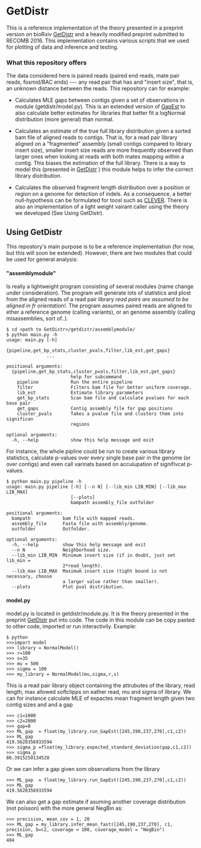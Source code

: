 GetDistr
========

This is a reference implementation of the theory presented in a preprint version on bioRxiv [GetDistr](http://biorxiv.org/content/biorxiv/early/2015/08/04/023929.full.pdf) and a heavily modified preprint submitted to RECOMB 2016. This implementation contains various scripts that we used for plotting of data and inference and testing. 


### What this repository offers
The data considered here is paired reads (paired end reads, mate pair reads, fosmid/BAC ends) --- any read pair that has and "insert size", that is, an unknown distance between the reads. This repository can for example:


* Calculates MLE gaps between contigs given a set of observations in module (getdistr/model.py). This is an extended version of [GapEst](http://www.ncbi.nlm.nih.gov/pubmed/22923455) to also calculate better estimates for libraries that better fit a logNormal distribution (more general)  than normal.

* Calculates an estimate of the true full library distribution given a sorted bam file of aligned reads to contigs. That is, for a read pair library aligned on a "fragmented" assembly (small contigs compared to library insert size), smaller insert size reads are more frequently observed than larger ones when looking at reads with both mates mapping within a contig. This biases the estimation of the full library. There is a way to model this (presented in [GetDistr](http://biorxiv.org/content/biorxiv/early/2015/08/04/023929.full.pdf) ) this module helps to infer the correct library distribution.

* Calculates the observed fragment length distribution over a position or region on a genome for detection of indels. As a consequence, a better null-hypothesis can be formulated for toosl such as [CLEVER](http://bioinformatics.oxfordjournals.org/content/early/2012/10/11/bioinformatics.bts566.abstract). There is also an implementation of a light weight vairant caller using the theory we developed (See Using GetDistr).


Using GetDistr
-------------------------

This repostory's main purpose is to be a reference implementation (for now, but this will soon be extended). However, there are two modules that could be used for general analysis:

#### "assemblymodule"

Is really a lightweight program consisting of several modules (name change under consideration). The program will generate lots of statistics and plost from the aligned reads of a read pair library <em>read pairs are assumed to be aligned in fr orientation!</em>. The program assumes paired reads are aligned to ether a reference genome (calling variants), or an genome assembly (calling misassemblies, sort of..).

	$ cd <path to GetDistr>/getdistr/assemblymodule/
	$ python main.py -h
	usage: main.py [-h]
	               {pipeline,get_bp_stats,cluster_pvals,filter,lib_est,get_gaps}
	               ...

	positional arguments:
	  {pipeline,get_bp_stats,cluster_pvals,filter,lib_est,get_gaps}
	                        help for subcommand
	    pipeline            Run the entire pipeline
	    filter              Filters bam file for better uniform coverage.
	    lib_est             Estimate library parameters
	    get_bp_stats        Scan bam file and calculate pvalues for each base pair
	    get_gaps            Contig assembly file for gap positions
	    cluster_pvals       Takes a pvalue file and clusters them into significan
	                        regions

	optional arguments:
	  -h, --help            show this help message and exit

For instance, the whole pipline could be run to create various library statistics, calculate p-values over every single base pair in the genome (or over contigs) and even call varinats based on acculupation of signifivcat p-values. 

	$ python main.py pipeline -h
	usage: main.py pipeline [-h] [--n N] [--lib_min LIB_MIN] [--lib_max LIB_MAX]
	                        [--plots]
	                        bampath assembly_file outfolder

	positional arguments:
	  bampath            bam file with mapped reads.
	  assembly_file      Fasta file with assembly/genome.
	  outfolder          Outfolder.

	optional arguments:
	  -h, --help         show this help message and exit
	  --n N              Neighborhood size.
	  --lib_min LIB_MIN  Minimum insert size (if in doubt, just set lib_min =
	                     2*read_length).
	  --lib_max LIB_MAX  Maximum insert size (tight bound is not necessary, choose
	                     a larger value rather than smaller).
	  --plots            Plot pval distribution.


#### model.py 

model.py is located in getdistr/module.py. It is the theory presented in the preprint [GetDistr](http://biorxiv.org/content/biorxiv/early/2015/08/04/023929.full.pdf) put into code. The code in this module can be copy pasted to other code, imported or run interactivily. Example:

	$ python
	>>>import model
	>>> library = NormalModel()
	>>> r=100
	>>> s=35
	>>> mu = 500
	>>> sigma = 100
	>>> my_library = NormalModel(mu,sigma,r,s)

This is a read pair library object containing the attrubutes of the library, read length, max allowed softclipps on eather read, mu and sigma of library. We can for instance calculate MLE of expactes mean fragment length given two contig sizes and and a gap

	>>> c1=1000
	>>> c2=2000
	>>> gap=0
	>>> ML_gap  = float(my_library.run_GapEst([245,190,237,270],c1,c2))
	>>> ML_gap
	419.5628356933594
	>>> sigma_p =float(my_library.expected_standard_deviation(gap,c1,c2))
	>>> sigma_p
	86.3915250134528

Or we can infer a gap given som observations from the library

	>>> ML_gap  = float(my_library.run_GapEst([245,190,237,270],c1,c2))
	>>> ML_gap
	419.5628356933594

We can also get a gap estimate if asuming another coverage distribution (not poisson) with the more general NegBin as:
	
	>>> precision, mean_cov = 1, 20
	>>> ML_gap = my_library.infer_mean_fast([245,190,237,270], c1, precision, b=c2, coverage = 100, coverage_model = "NegBin")
	>>> ML_gap
	404


